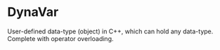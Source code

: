 # DynaVar
User-defined data-type (object) in C++, which can hold any data-type. Complete with operator overloading. 

